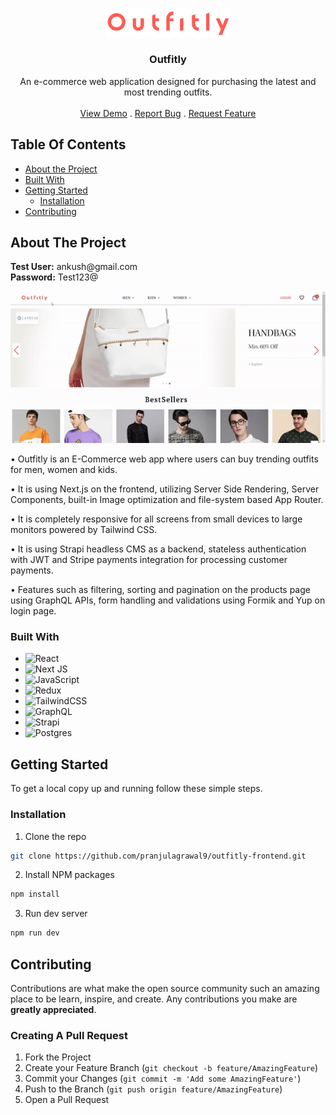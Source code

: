 <br/>
<p align="center">
  <a href="https://github.com/pranjulagrawal9/Outfitly">
    <img src="https://github.com/pranjulagrawal9/outfitly-frontend/blob/main/public/logo.png" alt="Logo" width="200">
  </a>

  <h3 align="center">Outfitly</h3>

  <p align="center">
   An e-commerce web application designed for purchasing the latest and most trending outfits.
    <br/>
    <br/>
    <a href="https://outfitly.vercel.app">View Demo</a>
    .
    <a href="https://github.com/pranjulagrawal9/outfitly-frontend/issues">Report Bug</a>
    .
    <a href="https://github.com/pranjulagrawal9/outfitly-frontend/issues">Request Feature</a>
  </p>
</p>



## Table Of Contents

* [About the Project](#about-the-project)
* [Built With](#built-with)
* [Getting Started](#getting-started)
  * [Installation](#installation)
* [Contributing](#contributing)

## About The Project

<p><b>Test User:</b> ankush@gmail.com
  <br/>
<b>Password:</b> Test123@</p>

![Screen Shot](https://github.com/pranjulagrawal9/outfitly-frontend/blob/main/Outfitly.gif)

• Outfitly is an E-Commerce web app where users can buy trending
outfits for men, women and kids.

• It is using Next.js on the frontend, utilizing Server Side Rendering,
Server Components, built-in Image optimization and file-system
based App Router.

• It is completely responsive for all screens from small devices to large
monitors powered by Tailwind CSS.

• It is using Strapi headless CMS as a backend, stateless authentication with JWT and Stripe payments integration for processing customer payments.

• Features such as filtering, sorting and pagination on the products
page using GraphQL APIs, form handling and validations using
Formik and Yup on login page.

### Built With

* ![React](https://img.shields.io/badge/react-%2320232a.svg?style=for-the-badge&logo=react&logoColor=%2361DAFB)
* ![Next JS](https://img.shields.io/badge/Next-black?style=for-the-badge&logo=next.js&logoColor=white)
* ![JavaScript](https://img.shields.io/badge/javascript-%23323330.svg?style=for-the-badge&logo=javascript&logoColor=%23F7DF1E)
* ![Redux](https://img.shields.io/badge/redux-%23593d88.svg?style=for-the-badge&logo=redux&logoColor=white)
* ![TailwindCSS](https://img.shields.io/badge/tailwindcss-%2338B2AC.svg?style=for-the-badge&logo=tailwind-css&logoColor=white)
* ![GraphQL](https://img.shields.io/badge/-GraphQL-E10098?style=for-the-badge&logo=graphql&logoColor=white)
* ![Strapi](https://img.shields.io/badge/strapi-%232E7EEA.svg?style=for-the-badge&logo=strapi&logoColor=white)
* ![Postgres](https://img.shields.io/badge/postgres-%23316192.svg?style=for-the-badge&logo=postgresql&logoColor=white)

## Getting Started

To get a local copy up and running follow these simple steps.

### Installation

1. Clone the repo

```sh
git clone https://github.com/pranjulagrawal9/outfitly-frontend.git
```

2. Install NPM packages

```sh
npm install
```

3. Run dev server

```sh
npm run dev
```

## Contributing

Contributions are what make the open source community such an amazing place to be learn, inspire, and create. Any contributions you make are **greatly appreciated**.

### Creating A Pull Request

1. Fork the Project
2. Create your Feature Branch (`git checkout -b feature/AmazingFeature`)
3. Commit your Changes (`git commit -m 'Add some AmazingFeature'`)
4. Push to the Branch (`git push origin feature/AmazingFeature`)
5. Open a Pull Request

